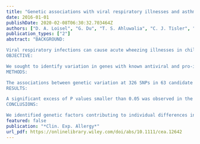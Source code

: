 ```yaml
---
title: "Genetic associations with viral respiratory illnesses and asthma control in children"
date: 2016-01-01
publishDate: 2020-02-08T06:30:32.703464Z
authors: ["D. A. Loisel", "G. Du", "T. S. Ahluwalia", "C. J. Tisler", "M. D. Evans", "R. A. Myers", "R. E. Gangnon", "E. Kreiner-M?ller", "K. B?nnelykke", "H. Bisgaard", "D. J. Jackson", "R. F. Lemanske", "D. L. Nicolae", "J. E. Gern", "C. Ober"]
publication_types: ["2"]
abstract: "BACKGROUND:

Viral respiratory infections can cause acute wheezing illnesses in children and exacerbations of asthma.
OBJECTIVE:

We sought to identify variation in genes with known antiviral and pro-inflammatory functions to identify specific associations with more severe viral respiratory illnesses and the risk of virus-induced exacerbations during the peak fall season.
METHODS:

The associations between genetic variation at 326 SNPs in 63 candidate genes and 10 phenotypes related to viral respiratory infection and asthma control were examined in 226 children enrolled in the RhinoGen study. Replication of asthma control phenotypes was performed in 2128 children in the Copenhagen Prospective Study on Asthma in Childhood (COPSAC). Significant associations in RhinoGen were further validated using virus-induced wheezing illness and asthma phenotypes in an independent sample of 122 children enrolled in the Childhood Origins of Asthma (COAST) birth cohort study.
RESULTS:

A significant excess of P values smaller than 0.05 was observed in the analysis of the 10 RhinoGen phenotypes. Polymorphisms in 12 genes were significantly associated with variation in the four phenotypes showing a significant enrichment of small P values. Six of those genes (STAT4, JAK2, MX1, VDR, DDX58, and EIF2AK2) also showed significant associations with asthma exacerbations in the COPSAC study or with asthma or virus-induced wheezing phenotypes in the COAST study.
CONCLUSIONS:

We identified genetic factors contributing to individual differences in childhood viral respiratory illnesses and virus-induced exacerbations of asthma. Defining mechanisms of these associations may provide insight into the pathogenesis of viral respiratory infections and virus-induced exacerbations of asthma."
featured: false
publication: "*Clin. Exp. Allergy*"
url_pdf: https://onlinelibrary.wiley.com/doi/abs/10.1111/cea.12642
---
```


